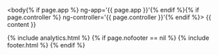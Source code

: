 <!DOCTYPE html>
<html lang="en">
<head>
  <meta charset="utf-8">
  <meta http-equiv="X-UA-Compatible" content="IE=edge">
  <meta name="viewport" content="width=device-width, initial-scale=1">
  <script type='text/javascript'>
    (function() {
      var tag = document.getElementById('basetag');
      var domain = location.protocol + '//' + location.host;
      if (location.host === 'formio.github.io') {
        document.write("<base href='" + domain + "/help.form.io/' />");
      }
      else {
        document.write("<base href='" + domain + "/' />");
      }
    }());
  </script>

  <!-- The above 3 meta tags *must* come first in the head; any other head content must come *after* these tags -->
  <title>{{ site.title }} | {{ page.title | strip_html }}</title>

  <!-- bower:css -->
  <link rel="stylesheet" href="assets/lib/bootstrap/dist/css/bootstrap.min.css" />
  <link rel="stylesheet" href="assets/lib/angular-ui-select/dist/select.css" />
  <link rel="stylesheet" href="assets/lib/formio/css/formio.css" />
  <!-- endbower -->

  <link rel="stylesheet" href="/assets/css/docs.css">

  <!-- Favicons -->
  <link rel="apple-touch-icon" sizes="57x57" href="assets/favicons/apple-touch-icon-57x57.png">
  <link rel="apple-touch-icon" sizes="60x60" href="assets/favicons/apple-touch-icon-60x60.png">
  <link rel="apple-touch-icon" sizes="72x72" href="assets/favicons/apple-touch-icon-72x72.png">
  <link rel="apple-touch-icon" sizes="76x76" href="assets/favicons/apple-touch-icon-76x76.png">
  <link rel="apple-touch-icon" sizes="114x114" href="assets/favicons/apple-touch-icon-114x114.png">
  <link rel="apple-touch-icon" sizes="120x120" href="assets/favicons/apple-touch-icon-120x120.png">
  <link rel="apple-touch-icon" sizes="144x144" href="assets/favicons/apple-touch-icon-144x144.png">
  <link rel="apple-touch-icon" sizes="152x152" href="assets/favicons/apple-touch-icon-152x152.png">
  <link rel="apple-touch-icon" sizes="180x180" href="assets/favicons/apple-touch-icon-180x180.png">
  <link rel="icon" type="image/png" href="assets/favicons/favicon-32x32.png" sizes="32x32">
  <link rel="icon" type="image/png" href="assets/favicons/android-chrome-192x192.png" sizes="192x192">
  <link rel="icon" type="image/png" href="assets/favicons/favicon-96x96.png" sizes="96x96">
  <link rel="icon" type="image/png" href="assets/favicons/favicon-16x16.png" sizes="16x16">
  <link rel="manifest" href="assets/favicons/manifest.json">
  <meta name="msapplication-TileColor" content="#da532c">
  <meta name="msapplication-TileImage" content="assets/favicons/mstile-144x144.png">
  <meta name="theme-color" content="#ffffff">

  <!-- bower:js -->
  <script src="assets/lib/jquery/dist/jquery.js"></script>
  <script src="assets/lib/anchor-js/anchor.js"></script>
  <script src="assets/lib/angular/angular.js"></script>
  <script src="assets/lib/bootstrap/dist/js/bootstrap.js"></script>
  <script src="assets/lib/ng-file-upload/dist/ng-file-upload.js"></script>
  <script src="assets/lib/angular-sanitize/angular-sanitize.js"></script>
  <script src="assets/lib/angular-bootstrap/ui-bootstrap-tpls.js"></script>
  <script src="assets/lib/moment/moment.js"></script>
  <script src="assets/lib/angular-moment/angular-moment.js"></script>
  <script src="assets/lib/angular-ui-select/dist/select.js"></script>
  <script src="assets/lib/bootstrap-ui-datetime-picker/dist/datetime-picker.min.js"></script>
  <script src="assets/lib/signature_pad/signature_pad.js"></script>
  <script src="assets/lib/angular-ui-mask/dist/mask.js"></script>
  <script src="assets/lib/formio/dist/formio.js"></script>
  <script src="assets/lib/urijs/src/URI.js"></script>
  <!-- endbower -->
</head>

<body{% if page.app %} ng-app='{{ page.app }}'{% endif %}{% if page.controller %} ng-controller='{{ page.controller }}'{% endif %}>
{{ content }}

<!-- HTML5 shim and Respond.js for IE8 support of HTML5 elements and media queries -->
<!-- WARNING: Respond.js doesn't work if you view the page via file:// -->
<!--[if lt IE 9]>
<script src="https://oss.maxcdn.com/html5shiv/3.7.2/html5shiv.min.js"></script>
<script src="https://oss.maxcdn.com/respond/1.4.2/respond.min.js"></script>
<![endif]-->

<script src="/assets/js/docs.js"></script>
{% include analytics.html %}
{% if page.nofooter == nil %}
    {% include footer.html %}
{% endif %}    
</body>
</html>
